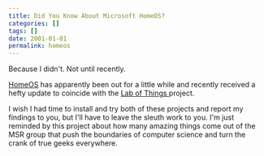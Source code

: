 ```yaml
---
title: Did You Know About Microsoft HomeOS?
categories: []
tags: []
date: 2001-01-01
permalink: homeos
---
```


Because I didn't. Not until recently.
<!-- more -->

[HomeOS](http://research.microsoft.com/en-us/projects/homeos/) has apparently been out for a little while and recently received a hefty update to coincide with the [Lab of Things ](http://www.lab-of-things.com/)project.

I wish I had time to install and try both of these projects and report my findings to you, but I'll have to leave the sleuth work to you. I'm just reminded by this project about how many amazing things come out of the MSR group that push the boundaries of computer science and turn the crank of true geeks everywhere.

 